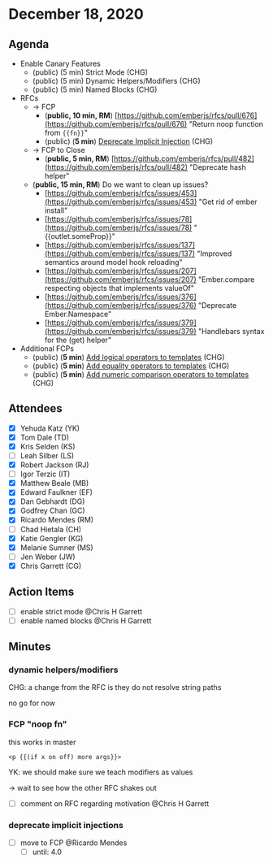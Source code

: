 # December 18, 2020

## Agenda

- Enable Canary Features
    - (public) (5 min) Strict Mode (CHG)
    - (public) (5 min) Dynamic Helpers/Modifiers (CHG)
    - (public) (5 min) Named Blocks (CHG)
- RFCs
    - → FCP
        - (**public, 10 min, RM**) [https://github.com/emberjs/rfcs/pull/676](https://github.com/emberjs/rfcs/pull/676) "Return noop function from `{{fn}}`"
        - (public) (**5 min**) [Deprecate Implicit Injection](https://github.com/emberjs/rfcs/pull/680) (CHG)
    - → FCP to Close
        - (**public, 5 min, RM**) [https://github.com/emberjs/rfcs/pull/482](https://github.com/emberjs/rfcs/pull/482) "Deprecate hash helper"
    - (**public, 15 min, RM**) Do we want to clean up issues?
        - [https://github.com/emberjs/rfcs/issues/453](https://github.com/emberjs/rfcs/issues/453) "Get rid of ember install"
        - [https://github.com/emberjs/rfcs/issues/78](https://github.com/emberjs/rfcs/issues/78) "{{outlet.someProp}}"
        - [https://github.com/emberjs/rfcs/issues/137](https://github.com/emberjs/rfcs/issues/137) "Improved semantics around model hook reloading"
        - [https://github.com/emberjs/rfcs/issues/207](https://github.com/emberjs/rfcs/issues/207) "Ember.compare respecting objects that implements valueOf"
        - [https://github.com/emberjs/rfcs/issues/376](https://github.com/emberjs/rfcs/issues/376) "Deprecate Ember.Namespace"
        - [https://github.com/emberjs/rfcs/issues/379](https://github.com/emberjs/rfcs/issues/379) "Handlebars syntax for the (get) helper"
- Additional FCPs
    - (public) (**5 min**)  [Add logical operators to templates](https://github.com/emberjs/rfcs/pull/562) (CHG)
    - (public) (**5 min**) [Add equality operators to templates](https://github.com/emberjs/rfcs/pull/560) (CHG)
    - (public) (**5 min**) [Add numeric comparison operators to templates](https://github.com/emberjs/rfcs/pull/561) (CHG)

## Attendees

- [x]  Yehuda Katz (YK)
- [x]  Tom Dale (TD)
- [x]  Kris Selden (KS)
- [ ]  Leah Silber (LS)
- [x]  Robert Jackson (RJ)
- [ ]  Igor Terzic (IT)
- [x]  Matthew Beale (MB)
- [x]  Edward Faulkner (EF)
- [x]  Dan Gebhardt (DG)
- [x]  Godfrey Chan (GC)
- [x]  Ricardo Mendes (RM)
- [ ]  Chad Hietala (CH)
- [x]  Katie Gengler (KG)
- [x]  Melanie Sumner (MS)
- [ ]  Jen Weber (JW)
- [x]  Chris Garrett (CG)

## Action Items

- [ ]  enable strict mode @Chris H Garrett
- [ ]  enable named blocks @Chris H Garrett

## Minutes

### dynamic helpers/modifiers

CHG: a change from the RFC is they do not resolve string paths

no go for now

### FCP "noop fn"

this works in master

`<p {{(if x on off) more args}}>`

YK: we should make sure we teach modifiers as values

→ wait to see how the other RFC shakes out

- [ ]  comment on RFC regarding motivation @Chris H Garrett

### deprecate implicit injections

- [ ]  move to FCP @Ricardo Mendes
    - [ ]  until: 4.0